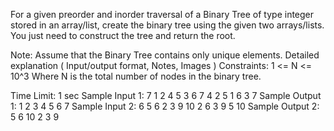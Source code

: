 For a given preorder and inorder traversal of a Binary Tree of type integer stored in an array/list, create the binary tree using the given two arrays/lists. You just need to construct the tree and return the root.

Note:
Assume that the Binary Tree contains only unique elements. 
Detailed explanation ( Input/output format, Notes, Images )
Constraints:
1 <= N <= 10^3
Where N is the total number of nodes in the binary tree.

Time Limit: 1 sec
Sample Input 1:
7
1 2 4 5 3 6 7 
4 2 5 1 6 3 7 
Sample Output 1:
1 
2 3 
4 5 6 7 
Sample Input 2:
6
5 6 2 3 9 10 
2 6 3 9 5 10 
Sample Output 2:
5 
6 10 
2 3 
9 
